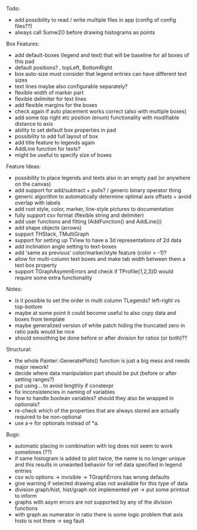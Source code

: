 Todo:
- add possibility to read / write multiple files in app (config of config files??)
- always call Sumw2() before drawing histograms as points

Box Features:
- add default-boxes (legend and text) that will be baseline for all boxes of this pad
- default positions? , topLeft, BottomRight
- box auto-size must consider that legend entries can have different text sizes
- text lines maybe also configurable separately?
- flexible width of marker part
- flexible delimiter for text lines
- add flexible margins for the boxes
- check again if auto placement works correct (also with multiple boxes)
- add some top right etc position (enum) functionality with modifiable distance to axis
- ability to set default box properties in pad
- possibility to add full layout of box
- add title feature to legends again
- AddLine function for texts?
- might be useful to specify size of boxes

Feature Ideas:
- possibility to place legends and texts also in an empty pad (or anywhere on the canvas)
- add support for add/subtract + pulls? / generic binary operator thing
- generic algorithm to automatically determine optimal axis offsets + avoid overlap with labels
- add root style, color, marker, line-style pictures to documentation
- fully support csv format (flexible string and delimiter)
- add user functions and fitting (AddFunction() and AddLine())
- add shape objects (arrows)
- support THStack, TMultiGraph
- support for setting up TView to have a 3d representations of 2d data
- add inclination angle setting to text-boxes
- add 'same as previous' color/marker/style feature (color = -1)?
- allow for multi-column text boxes and make tab width between them a text box property
- support TGraphAsymmErrors and check if TProfile{1,2,3}D would require some extra functionality

Notes:
- is it possible to set the order in multi column TLegends? left-right vs top-bottom
- maybe at some point it could become useful to also copy data and boxes from template
- maybe generalized version of white patch hiding the truncated zero in ratio pads would be nice
- should smoothing be done before or after division for ratios (or both)??

Structural:
- the whole Painter::GeneratePlots() function is just a big mess and needs major rework!
- decide where data manipulation part should be put (before or after setting ranges?)
- put using... to avoid lengthly if constexpr
- fix inconsistencies in naming of variables
- how to handle boolean variables? should they also be wrapped in optionals?
- re-check which of the properties that are always stored are actually required to be non-optional
- use a-> for optionals instead of *a.

Bugs:
- automatic placing in combination with log does not seem to work sometimes (??)
- if same histogram is added to plot twice, the name is no longer unique and this results in unwanted behavior for ref data specified in legend entries
- csv w/o options -> invisible -> TGraphErrors has wrong defaults
- give warning if selected drawing alias not available for this type of data
- division graph/hist, hist/graph not implemented yet -> put some printout to inform
- graphs with asym errors are not supported by any of the division functions
- with graph as numerator in ratio there is some logic problem that axis histo is not there -> seg fault
